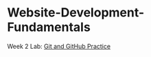 # Website-Development-Fundamentals

Week 2 Lab:  [Git and GitHub Practice](https://github.com/tix123/Web-Application-Programming/tree/master/Week02Lab)
